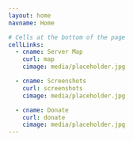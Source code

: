 ```yaml
---
layout: home
navname: Home

# Cells at the bottom of the page
cellLinks:
  - cname: Server Map
    curl: map
    cimage: media/placeholder.jpg

  - cname: Screenshots
    curl: screenshots
    cimage: media/placeholder.jpg

  - cname: Donate
    curl: donate
    cimage: media/placeholder.jpg
---
```

